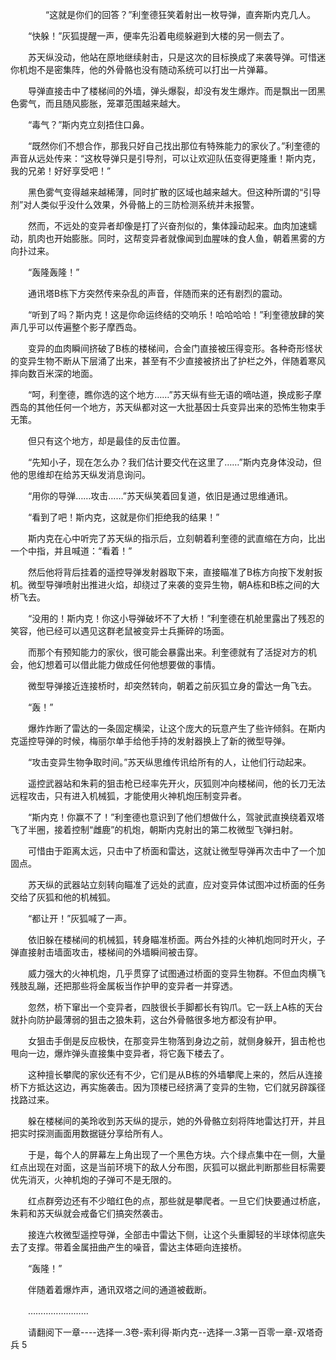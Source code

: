 <div class="read-content j_readContent" id="">
                <p>　　　　“这就是你们的回答？”利奎德狂笑着射出一枚导弹，直奔斯内克几人。<p>　　“快躲！”灰狐提醒一声，便率先沿着电缆躲避到大楼的另一侧去了。<p>　　苏天纵没动，他站在原地继续射击，只是这次的目标换成了来袭导弹。可惜迷你机炮不是密集阵，他的外骨骼也没有随动系统可以打出一片弹幕。<p>　　导弹直接击中了楼梯间的外墙，弹头爆裂，却没有发生爆炸。而是飘出一团黑色雾气，而且随风膨胀，笼罩范围越来越大。<p>　　“毒气？”斯内克立刻捂住口鼻。<p>　　“既然你们不想合作，那我只好自己找出那位有特殊能力的家伙了。”利奎德的声音从远处传来：“这枚导弹只是引导剂，可以让欢迎队伍变得更隆重！斯内克，我的兄弟！好好享受吧！”<p>　　黑色雾气变得越来越稀薄，同时扩散的区域也越来越大。但这种所谓的“引导剂”对人类似乎没什么效果，外骨骼上的三防检测系统并未报警。<p>　　然而，不远处的变异者却像是打了兴奋剂似的，集体躁动起来。血肉加速蠕动，肌肉也开始膨胀。同时，这帮变异者就像闻到血腥味的食人鱼，朝着黑雾的方向扑过来。<p>　　“轰隆轰隆！”<p>　　通讯塔B栋下方突然传来杂乱的声音，伴随而来的还有剧烈的震动。<p>　　“听到了吗？斯内克！这是你命运终结的交响乐！哈哈哈哈！”利奎德放肆的笑声几乎可以传遍整个影子摩西岛。<p>　　变异的血肉瞬间挤破了B栋的楼梯间，合金门直接被压得变形。各种奇形怪状的变异生物不断从下层涌了出来，甚至有不少直接被挤出了护栏之外，伴随着寒风摔向数百米深的地面。<p>　　“呵，利奎德，瞧你选的这个地方……”苏天纵有些无语的嘀咕道，换成影子摩西岛的其他任何一个地方，苏天纵都对这一大批基因士兵变异出来的恐怖生物束手无策。<p>　　但只有这个地方，却是最佳的反击位置。<p>　　“先知小子，现在怎么办？我们估计要交代在这里了……”斯内克身体没动，但他的思维却在给苏天纵发消息询问。<p>　　“用你的导弹……攻击……”苏天纵笑着回复道，依旧是通过思维通讯。<p>　　“看到了吧！斯内克，这就是你们拒绝我的结果！”<p>　　斯内克在心中听完了苏天纵的指示后，立刻朝着利奎德的武直缩在方向，比出一个中指，并且喊道：“看着！”<p>　　然后他将背后挂着的遥控导弹发射器取下来，直接瞄准了B栋方向按下发射扳机。微型导弹喷射出推进火焰，却绕过了来袭的变异生物，朝A栋和B栋之间的大桥飞去。<p>　　“没用的！斯内克！你这小导弹破坏不了大桥！”利奎德在机舱里露出了残忍的笑容，他已经可以遇见这群老鼠被变异士兵撕碎的场面。<p>　　而那个有预知能力的家伙，很可能会暴露出来。利奎德就有了活捉对方的机会，他幻想着可以借此能力做成任何他想要做的事情。<p>　　微型导弹接近连接桥时，却突然转向，朝着之前灰狐立身的雷达一角飞去。<p>　　“轰！”<p>　　爆炸炸断了雷达的一条固定横梁，让这个庞大的玩意产生了些许倾斜。在斯内克遥控导弹的时候，梅丽尔单手给他手持的发射器换上了新的微型导弹。<p>　　“攻击变异生物争取时间。”苏天纵思维传讯给所有的人，让他们行动起来。<p>　　遥控武器站和朱莉的狙击枪已经率先开火，灰狐则冲向楼梯间，他的长刀无法远程攻击，只有进入机械狐，才能使用火神机炮压制变异者。<p>　　“斯内克！你赢不了！”利奎德也意识到了他们想做什么，驾驶武直换绕着双塔飞了半圈，接着控制“雌鹿”的机炮，朝斯内克射出的第二枚微型飞弹扫射。<p>　　可惜由于距离太远，只击中了桥面和雷达，这就让微型导弹再次击中了一个加固点。<p>　　苏天纵的武器站立刻转向瞄准了远处的武直，应对变异体试图冲过桥面的任务交给了灰狐和他的机械狐。<p>　　“都让开！”灰狐喊了一声。<p>　　依旧躲在楼梯间的机械狐，转身瞄准桥面。两台外挂的火神机炮同时开火，子弹直接射击墙面攻击，楼梯间的外墙瞬间被击穿。<p>　　威力强大的火神机炮，几乎贯穿了试图通过桥面的变异生物群。不但血肉横飞残肢乱蹦，还把那些将金属板当作护甲的变异者一并穿透。<p>　　忽然，桥下窜出一个变异者，四肢很长手脚都长有钩爪。它一跃上A栋的天台就扑向防护最薄弱的狙击之狼朱莉，这台外骨骼很多地方都没有护甲。<p>　　女狙击手倒是反应极快，在那变异生物落到身边之前，就侧身躲开，狙击枪也甩向一边，爆炸弹头直接集中变异者，将它轰下楼去了。<p>　　这种擅长攀爬的家伙还有不少，它们是从B栋的外墙攀爬上来的，然后从连接桥下方抵达这边，再实施袭击。因为顶楼已经挤满了变异的生物，它们就另辟蹊径找路过来。<p>　　躲在楼梯间的美玲收到苏天纵的提示，她的外骨骼立刻将阵地雷达打开，并且把实时探测画面用数据链分享给所有人。<p>　　于是，每个人的屏幕左上角出现了一个黑色方块。六个绿点集中在一侧，大量红点出现在对面，这是当前环境下的敌人分布图，灰狐可以据此判断那些目标需要优先消灭，火神机炮的子弹可不是无限的。<p>　　红点群旁边还有不少暗红色的点，那些就是攀爬者。一旦它们快要通过桥底，朱莉和苏天纵就会戒备它们搞突然袭击。<p>　　接连六枚微型遥控导弹，全部击中雷达下侧，让这个头重脚轻的半球体彻底失去了支撑。带着金属扭曲产生的噪音，雷达主体砸向连接桥。<p>　　“轰隆！”<p>　　伴随着着爆炸声，通讯双塔之间的通道被截断。<p>　　……………………<p>　　请翻阅下一章----选择一.3卷-索利得·斯内克--选择一.3第一百零一章-双塔奇兵 5<p> 
            </div>